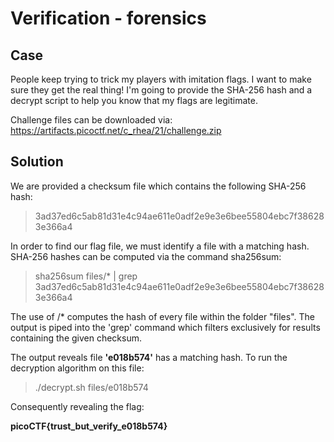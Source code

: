 # Verification - forensics

## Case

People keep trying to trick my players with imitation flags. I want to make sure they get the real thing! I'm going to provide the SHA-256 hash and a decrypt script to help you know that my flags are legitimate.

Challenge files can be downloaded via: https://artifacts.picoctf.net/c_rhea/21/challenge.zip

## Solution

We are provided a checksum file which contains the following SHA-256 hash: 

> 3ad37ed6c5ab81d31e4c94ae611e0adf2e9e3e6bee55804ebc7f386283e366a4

In order to find our flag file, we must identify a file with a matching hash. SHA-256 hashes can be computed via the command sha256sum:

> sha256sum files/* | grep 3ad37ed6c5ab81d31e4c94ae611e0adf2e9e3e6bee55804ebc7f386283e366a4

The use of /* computes the hash of every file within the folder "files". The output is piped into the 'grep' command which filters exclusively for results containing the given checksum.

The output reveals file **'e018b574'** has a matching hash. To run the decryption algorithm on this file:

> ./decrypt.sh files/e018b574

Consequently revealing the flag:

**picoCTF{trust_but_verify_e018b574}**